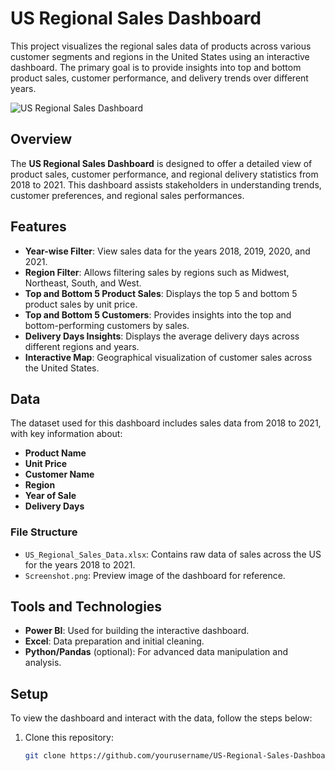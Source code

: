 # US Regional Sales Dashboard

This project visualizes the regional sales data of products across various customer segments and regions in the United States using an interactive dashboard. The primary goal is to provide insights into top and bottom product sales, customer performance, and delivery trends over different years.

![US Regional Sales Dashboard](path_to_screenshot_image) <!-- Replace with the actual path to the screenshot in your repository -->

## Overview
The **US Regional Sales Dashboard** is designed to offer a detailed view of product sales, customer performance, and regional delivery statistics from 2018 to 2021. This dashboard assists stakeholders in understanding trends, customer preferences, and regional sales performances.

## Features
- **Year-wise Filter**: View sales data for the years 2018, 2019, 2020, and 2021.
- **Region Filter**: Allows filtering sales by regions such as Midwest, Northeast, South, and West.
- **Top and Bottom 5 Product Sales**: Displays the top 5 and bottom 5 product sales by unit price.
- **Top and Bottom 5 Customers**: Provides insights into the top and bottom-performing customers by sales.
- **Delivery Days Insights**: Displays the average delivery days across different regions and years.
- **Interactive Map**: Geographical visualization of customer sales across the United States.

## Data
The dataset used for this dashboard includes sales data from 2018 to 2021, with key information about:
- **Product Name**
- **Unit Price**
- **Customer Name**
- **Region**
- **Year of Sale**
- **Delivery Days**

### File Structure
- `US_Regional_Sales_Data.xlsx`: Contains raw data of sales across the US for the years 2018 to 2021.
- `Screenshot.png`: Preview image of the dashboard for reference.

## Tools and Technologies
- **Power BI**: Used for building the interactive dashboard.
- **Excel**: Data preparation and initial cleaning.
- **Python/Pandas** (optional): For advanced data manipulation and analysis.

## Setup
To view the dashboard and interact with the data, follow the steps below:

1. Clone this repository:
   ```bash
   git clone https://github.com/yourusername/US-Regional-Sales-Dashboard.git

